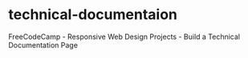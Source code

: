 # technical-documentaion
FreeCodeCamp - Responsive Web Design Projects - Build a Technical Documentation Page
